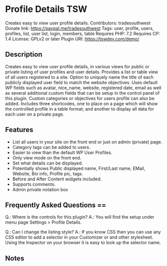 # Profile Details TSW
Creates easy to view user profile details.
Contributors:      tradesouthwest
Donate link:       https://paypal.me/tradesouthwest
Tags: user, profile, users, profiles, list, user list, login, members, table
Requires PHP:      7.2
Requires CP:       1.4
License:           GPLv2 or later
Plugin URI:        https://tswdev.com/demo/

## Description 
Creates easy to view user profile details, in various views for public or private listing of user profiles and user details. Provides a list or table view of all users registered to a site.  Option to uniquely name the title of each publicly displayed user field to match the website objectives. Uses default WP fields such as avatar, nice_name, website, registered date, email as well as several additional custom fields that can be setup in the control panel of this plugin. Custom categories or objectives for users profile can also be added. 
Includes three shortcodes, one to place on a page which will show the controlled profile in a table format; and another to display all data for each user on a private page.

## Features 
* List all users in your site on the front end or just on admin (private) page.
* Category tags can be added to users.
* Easier to view than the default WP User Profiles.
* Only view mode on the front end.
* Set what details can be displayed.
* Potentially shows Public displayed name, First/Last name, EMail, Website, Bio info, Profile pic, tags.
* Before and After Content widgets included.
* Supports comments.
* Admin private notation box

## Frequently Asked Questions ==
Q.: Where is the controls for this plugin?
A.: You will find the setup under menu page Settings > Profile Details. 

Q.: Can I change the listing style?
A.: If you know CSS then you can use any CSS editor to add a selector in your Customizer or and other stylesheet. Using the Inspector on your browser it is easy to look up the selector name.

## Notes

